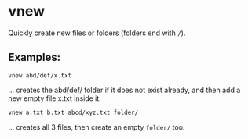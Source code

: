# vnew
Quickly create new files or folders (folders end with `/`).

## Examples:
```
vnew abd/def/x.txt
```
... creates the abd/def/ folder if it does not exist already, and then add a new empty file x.txt inside it.


```
vnew a.txt b.txt abcd/xyz.txt folder/
```
... creates all 3 files, then create an empty `folder/` too.
